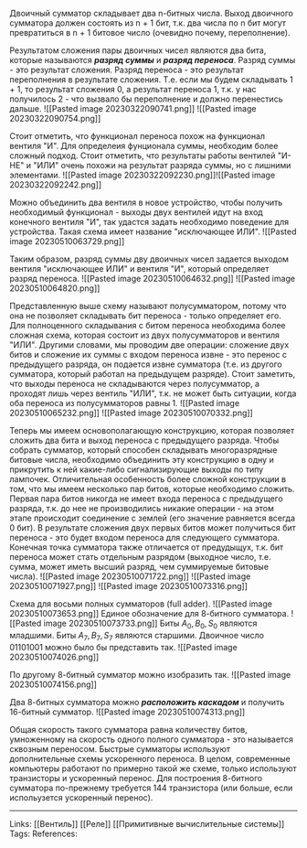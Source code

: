 Двоичный сумматор складывает два n-битных числа. Выход двоичного сумматора должен состоять из n + 1 бит, т.к. два числа по n бит могут превратиться в n + 1 битовое число (очевидно почему, переполнение). 

Результатом сложения пары двоичных чисел являются два бита, которые называются ***разряд суммы*** и ***разряд переноса***. Разряд суммы - это результат сложения. Разряд переноса - это результат переполнения в результате сложения. Т.е. если мы будем складывать 1 + 1, то результат сложения 0, а результат переноса 1, т.к. у нас получилось 2 - что вызвало бы переполнение и должно перенестись дальше. 
![[Pasted image 20230322090741.png]]
![[Pasted image 20230322090754.png]]

Стоит отметить, что функционал переноса похож на функционал вентиля "И". 
Для определеия фунционала суммы, необходим более сложный подход. Стоит отметить, что результаты работы вентилей "И-НЕ" и "ИЛИ" очень похожи на результат разряда суммы, но с лишними элементами. 
![[Pasted image 20230322092230.png]]![[Pasted image 20230322092242.png]]

Можно объединить два вентиля в новое устройство, чтобы получить необходимый функционал - выходы двух вентилей идут на вход конечного вентиля "И", так удастся задать необходимо поведение для устройства. Такая схема имеет название "исключающее ИЛИ". 
![[Pasted image 20230510063729.png]]

Таким образом, разряд суммы дву двоичных чисел задается выходом вентиля "исключающее ИЛИ" и вентиля "И", который определяет разряд переноса. 
![[Pasted image 20230510064632.png]]
![[Pasted image 20230510064820.png]]

Представленную выше схему называют полусумматором, потому что она не позволяет складывать бит переноса - только определяет его. Для полноценного складывания с битом переноса необходима более сложная схема, которая состоит из двух полусумматоров и вентиля "ИЛИ". Другими словами, мы проводим две операции: сложение двух битов и сложение их суммы с входом переноса извне - это перенос с предыдущего разряда, он подается извне сумматора (т.е. из другого сумматора, который работал на предыдущем разряде). Стоит заметить, что выходы переноса не складываются через полусумматор, а проходят лишь через вентиль "ИЛИ", т.к. не может быть ситуации, когда оба переноса из полусумматоров равны 1. 
![[Pasted image 20230510065232.png]]
![[Pasted image 20230510070332.png]]

Теперь мы имеем основополагающую конструкцию, которая позволяет сложить два бита и выход переноса с предыдущего разряда. Чтобы собрать сумматор, который способен складывать многоразрядные битовые числа, необходимо объединить эту конструкцию в одну и прикрутить к ней какие-либо сигнализирующие выходы по типу лампочек. 
Отличительная особенность более сложной конструкции в том, что мы имеем несколько пар битов, которые необходимо сложить. Первая пара битов никогда не имеет входа переноса с предыдущего разряда, т.к. до нее не производились никакие операции - на этом этапе происходит соединение с землей (его значение равняется всегда 0 бит). В результате сложения двух первых битов может получиться бит переноса - это будет входом переноса для следующего сумматора. Конечная точка сумматора также отличается от предудыщух, т.к. бит переноса может стать отдельным разрядом (выходное число, т.е. сумма, может иметь высший разряд, чем суммируемые битовые числа). 
![[Pasted image 20230510071722.png]]
![[Pasted image 20230510071927.png]]
![[Pasted image 20230510073316.png]]

Схема для восьми полных сумматоров (full adder).
![[Pasted image 20230510073653.png]]
Единое обозначение для 8-битного сумматора.
![[Pasted image 20230510073733.png]]
Биты $A_{0}, B_{0}, S_{0}$ являются младшими. Биты $A_{7}, B_{7}, S_{7}$ являются старшими. Двоичное число 01101001 можно было бы представить так.
![[Pasted image 20230510074026.png]]

По другому 8-битный сумматор можно изобразить так.
![[Pasted image 20230510074156.png]]

Два 8-битных сумматора можно ***расположить каскадом*** и получить 16-битный сумматор. 
![[Pasted image 20230510074313.png]]

Общая скорость такого сумматора равна количеству битов, умноженному на скорость одного полного сумматора - это называется сквозным переносом. Быстрые сумматоры  используют дополнительные схемы ускоренного переноса. В целом, современные компьютеры работают по примерно такой же схеме, только используют транзисторы и ускоренный перенос. Для построения 8-битного сумматора по-прежнему требуется 144 транзистора (или больше, если испольузется ускоренный перенос). 
___
Links: [[Вентиль]] [[Реле]] [[Примитивные вычислительные системы]]
Tags:
References: